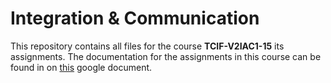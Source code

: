 # Integration & Communication
This repository contains all files for the course **TCIF-V2IAC1-15** its assignments. The documentation for the
assignments in this course can be found in on [this](https://drive.google.com/open?id=1a1WZHS0Tn_3-WiOkwHk1MFrTdyBQdIDTDAQCvpLviqE) google document.
